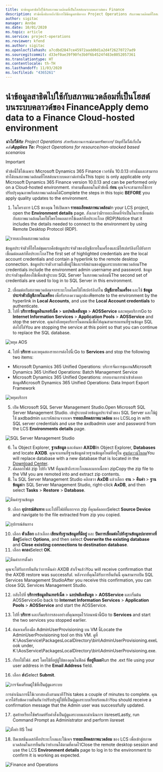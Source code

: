 ```yaml
---
title: นำข้อมูลสาธิตไปใช้กับสภาพแวดล้อมที่เป็นโฮสต์บนระบบคลาวด์ของ Finance
description: หัวข้อนี้อธิบายถึงวิธีการใช้ข้อมูลสาธิตจาก Project Operations กับภาพแวดล้อมที่โฮสต์บนระบบคลาวด์ของ Dynamics 365 Finance
author: sigitac
manager: Annbe
ms.date: 10/01/2020
ms.topic: article
ms.service: project-operations
ms.reviewer: kfend
ms.author: sigitac
ms.openlocfilehash: a7cdbd2847ce45972aadd0d1a2d4f26270727ad9
ms.sourcegitcommit: d33ef0ae39f90fe3b0f6b4524f483e8052057361
ms.translationtype: HT
ms.contentlocale: th-TH
ms.lasthandoff: 11/03/2020
ms.locfileid: "4365261"
---
```

# <a name="apply-demo-data-to-a-finance-cloud-hosted-environment"></a><span data-ttu-id="057e5-103">นำข้อมูลสาธิตไปใช้กับสภาพแวดล้อมที่เป็นโฮสต์บนระบบคลาวด์ของ Finance</span><span class="sxs-lookup"><span data-stu-id="057e5-103">Apply demo data to a Finance Cloud-hosted environment</span></span>

<span data-ttu-id="057e5-104">_**นำไปใช้กับ:** Project Operations สำหรับสถานการณ์ตามทรัพยากร/วัสดุที่ไม่ได้เก็บในคลัง_</span><span class="sxs-lookup"><span data-stu-id="057e5-104">_**Applies To:** Project Operations for resource/non-stocked based scenarios_</span></span>

> [!IMPORTANT]
> <span data-ttu-id="057e5-105">หัวข้อนี้ใช้ได้เฉพาะ Microsoft Dynamics 365 Finance เวอร์ชัน 10.0.13 เท่านั้นและสามารถทำได้บนสภาพแวดล้อมที่โฮสต์บนระบบคลาวด์เท่านั้น</span><span class="sxs-lookup"><span data-stu-id="057e5-105">This topic is only applicable only Microsoft Dynamics 365 Finance version 10.0.13 and can be performed only on a Cloud-hosted environment.</span></span> <span data-ttu-id="057e5-106">ทำตามขั้นตอนในหัวข้อนี้ **ก่อน** คุณจึงจะสามารถใช้การปรับปรุงคุณภาพกับสภาพแวดล้อมได้</span><span class="sxs-lookup"><span data-stu-id="057e5-106">Complete the steps in this topic **BEFORE** you apply quality updates to the environment.</span></span>

1. <span data-ttu-id="057e5-107">ในโครงการ LCS ของคุณ ให้เปิดเพจ **รายละเอียดสภาพแวดล้อม**</span><span class="sxs-lookup"><span data-stu-id="057e5-107">In your LCS project, open the **Environment details** page.</span></span> <span data-ttu-id="057e5-108">สังเกตว่ามีรายละเอียดที่จำเป็นในการเชื่อมต่อกับสภาพแวดล้อมโดยใช้โพรโทคอลการใช้เดสก์ท็อประยะไกล (RDP)</span><span class="sxs-lookup"><span data-stu-id="057e5-108">Notice that it includes the details needed to connect to the environment by using Remote Desktop Protocol (RDP).</span></span>

![ รายละเอียดสภาพแวดล้อม](./media/1EnvironmentDetails.png)

<span data-ttu-id="057e5-110">ข้อมูลประจำตัวที่ไฮไลต์ชุดแรกคือข้อมูลประจำตัวของบัญชีภายในเครื่องและมีไฮเปอร์ลิงก์ไปยังการเชื่อมต่อเดสก์ท็อประยะไกล</span><span class="sxs-lookup"><span data-stu-id="057e5-110">The first set of highlighted credentials are the local account credentials and contain a hyperlink to the remote desktop connection.</span></span> <span data-ttu-id="057e5-111">ข้อมูลประจำตัวงรวมถึงชื่อผู้ใช้และรหัสผ่านของผู้ดูแลระบบสภาพแวดล้อม</span><span class="sxs-lookup"><span data-stu-id="057e5-111">The credentials include the environment admin username and password.</span></span> <span data-ttu-id="057e5-112">ข้อมูลประจำตัวชุดที่สองใช้เพื่อเข้าสู่ระบบ SQL Server ในสภาพแวดล้อมนี้</span><span class="sxs-lookup"><span data-stu-id="057e5-112">The second set of credentials are used to log in to SQL Server in this environment.</span></span>

2. <span data-ttu-id="057e5-113">เชื่อมต่อกับสภาพแวดล้อมจากระบะไกลโดยใช้ไฮเปอร์ลิงก์ใน **บัญชีภายในเครื่อง** และใช้ **ข้อมูลประจำตัวบัญชีภายในเครื่อง** เพื่อรับรองความถูกต้อง</span><span class="sxs-lookup"><span data-stu-id="057e5-113">Remote to the environment by the hyperlink in **Local Accounts**, and use the **Local Account credentials** to authenticate.</span></span>
3. <span data-ttu-id="057e5-114">ไปที่ **บริการข้อมูลอินเทอร์เน็ต** > **แอปพลิเคชันพูล** > **AOSService** และหยุดบริการ</span><span class="sxs-lookup"><span data-stu-id="057e5-114">Go to **Internet Information Services** > **Application Pools** > **AOSService** and stop the service.</span></span> <span data-ttu-id="057e5-115">คุณกำลังหยุดบริการในตอนนี้เพื่อให้คุณสามารถแทนที่ฐานข้อมูล SQL ต่อไปได้</span><span class="sxs-lookup"><span data-stu-id="057e5-115">You are stopping the service at this point so that you can continue to replace the SQL database.</span></span>

![หยุด AOS](./media/2StopAOS.png)

4. <span data-ttu-id="057e5-117">ไปที่ **บริการ** และหยุดสองรายการต่อไปนี้:</span><span class="sxs-lookup"><span data-stu-id="057e5-117">Go to **Services** and stop the following two items:</span></span>

- <span data-ttu-id="057e5-118">Microsoft Dynamics 365 Unified Operations: บริการจัดการชุดงาน</span><span class="sxs-lookup"><span data-stu-id="057e5-118">Microsoft Dynamics 365 Unified Operations: Batch Management Service</span></span>
- <span data-ttu-id="057e5-119">Microsoft Dynamics 365 Unified Operations: กรอบงานการนำเข้าส่งออกข้อมูล</span><span class="sxs-lookup"><span data-stu-id="057e5-119">Microsoft Dynamics 365 Unified Operations: Data Import Export Framework</span></span>

![หยุดบริการ](./media/3StopServices.png)

5. <span data-ttu-id="057e5-121">เปิด Microsoft SQL Server Management Studio.</span><span class="sxs-lookup"><span data-stu-id="057e5-121">Open Microsoft SQL Server Management Studio.</span></span> <span data-ttu-id="057e5-122">เข้าสู่ระบบด้วยข้อมูลประจำตัวของ SQL Server และใช้ผู้ใช้ axdbadmin และรหัสผ่านจากเพจ **รายละเอียดสภาพแวดล้อม** ของ LCS</span><span class="sxs-lookup"><span data-stu-id="057e5-122">Log in with SQL server credentials and use the axdbadmin user and password from the LCS **Environments details** page.</span></span>

![SQL Server Management Studio](./media/4SSMS.png)

6. <span data-ttu-id="057e5-124">ใน Object Explorer, **ฐานข้อมูล** และค้นหา **AXDB**</span><span class="sxs-lookup"><span data-stu-id="057e5-124">In Object Explorer, **Databases** and locate **AXDB**.</span></span> <span data-ttu-id="057e5-125">คุณจะแทนที่ฐานข้อมูลด้วยฐานข้อมูลใหม่ที่อยู่ใน [ศูนย์ดาวน์โหลด](https://download.microsoft.com/download/1/a/3/1a314bd2-b082-4a87-abdc-1ba26c92b63d/ProjOpsDemoDataFOGARelease.zip)</span><span class="sxs-lookup"><span data-stu-id="057e5-125">You will replace database with a new database that is located in the [Download Center](https://download.microsoft.com/download/1/a/3/1a314bd2-b082-4a87-abdc-1ba26c92b63d/ProjOpsDemoDataFOGARelease.zip).</span></span> 
7. <span data-ttu-id="057e5-126">คัดลอกไฟล์ zip ไปยัง VM ที่คุณเข้าถึงระยะไกลและแยกเนื้อหา zip</span><span class="sxs-lookup"><span data-stu-id="057e5-126">Copy the zip file to the VM you are remoted into and extract zip contents.</span></span>
8. <span data-ttu-id="057e5-127">ใน SQL Server Management Studio คลิกขวา **AxDB** แล้วเลือก **งาน** > **คืนค่า** > **ฐานข้อมูล**</span><span class="sxs-lookup"><span data-stu-id="057e5-127">In SQL Server Management Studio, right-click **AxDB**, and then select **Tasks** > **Restore** > **Database**.</span></span>

![คืนค่าฐานข้อมูล](./media/5RestoreDatabase.png)

9. <span data-ttu-id="057e5-129">เลือก **อุปกรณ์ต้นทาง** และไปที่ไฟล์ที่แยกจาก zip ที่คุณคัดลอก</span><span class="sxs-lookup"><span data-stu-id="057e5-129">Select **Source Device** and navigate to the file extracted from zip you copied.</span></span>

![อุปกรณ์ต้นทาง](./media/6SourceDevice.png)

10. <span data-ttu-id="057e5-131">เลือก **ตัวเลือก** แล้วเลือก **เขียนทับฐานข้อมูลที่มีอยู่** และ **ปิดการเชื่อมต่อไปยังฐานข้อมูลปลายทางที่มีอยู่**</span><span class="sxs-lookup"><span data-stu-id="057e5-131">Select **Options**, and then select **Overwrite the existing database** and **Close existing connections to destination database**.</span></span> 
11. <span data-ttu-id="057e5-132">เลือก **ตกลง**</span><span class="sxs-lookup"><span data-stu-id="057e5-132">Select **OK**.</span></span>

![คืนค่าการตั้งค่า](./media/7RestoreSetting.png)

<span data-ttu-id="057e5-134">คุณจะได้รับการยืนยันว่าการคืนค่า AXDB สำเร็จแล้ว</span><span class="sxs-lookup"><span data-stu-id="057e5-134">You will receive confirmation that the AXDB restore was successful.</span></span> <span data-ttu-id="057e5-135">หลังจากที่คุณได้รับการยืนยันนี้ คุณสามารถปิด SQL Services Management Studio</span><span class="sxs-lookup"><span data-stu-id="057e5-135">After you receive this confirmation, you can close SQL Services Management Studio.</span></span>

12. <span data-ttu-id="057e5-136">กลับไปที่ **บริการข้อมูลอินเทอร์เน็ต** > **แอปพลิเคชันพูล** > **AOSService** และเริ่มต้น AOSService</span><span class="sxs-lookup"><span data-stu-id="057e5-136">Go back to **Internet Information Services** > **Application Pools** > **AOSService** and start the AOSService.</span></span>
13. <span data-ttu-id="057e5-137">ไปที่ **บริการ** และเริ่มบริการสองอย่างที่คุณหยุดไว้ก่อนหน้านี้</span><span class="sxs-lookup"><span data-stu-id="057e5-137">Go to **Services** and start the two services you stopped earlier.</span></span>

14. <span data-ttu-id="057e5-138">ค้นหาเครื่องมือ AdminUserProvisioning บน VM นี้</span><span class="sxs-lookup"><span data-stu-id="057e5-138">Locate the AdminUserProvisioning tool on this VM.</span></span> <span data-ttu-id="057e5-139">ดูที่ K:\AosService\PackagesLocalDirectory\bin\AdminUserProvisioning.exe</span><span class="sxs-lookup"><span data-stu-id="057e5-139">Look under, K:\AosService\PackagesLocalDirectory\bin\AdminUserProvisioning.exe.</span></span>
15. <span data-ttu-id="057e5-140">เรียกใช้ไฟล์ .ext โดยใช้ที่อยู่ผู้ใช้ของคุณในฟิลด์ **ที่อยู่อีเมล**</span><span class="sxs-lookup"><span data-stu-id="057e5-140">Run the .ext file using your user address in the **Email Address** field.</span></span> 
16. <span data-ttu-id="057e5-141">เลือก **ส่ง**</span><span class="sxs-lookup"><span data-stu-id="057e5-141">Select **Submit**.</span></span>

![การจัดเตรียมผู้ใช้ที่เป็นผู้ดูแลระบบ](./media/8AdminUserProvisioning.png)

<span data-ttu-id="057e5-143">การดำเนินการนี้ใช้เวลาสองถึงสามนาที</span><span class="sxs-lookup"><span data-stu-id="057e5-143">This takes a couple of minutes to complete.</span></span> <span data-ttu-id="057e5-144">คุณควรได้รับข้อความยืนยันว่าปรับปรุงผู้ใช้ที่เป็นผู้ดูแลระบบเรียบร้อยแล้ว</span><span class="sxs-lookup"><span data-stu-id="057e5-144">You should receive a confirmation message that the Admin user was successfully updated.</span></span>

17. <span data-ttu-id="057e5-145">สุดท้ายเรียกใช้พร้อมท์รับคำสั่งเป็นผู้ดูแลระบบและดำเนินการ iisreset</span><span class="sxs-lookup"><span data-stu-id="057e5-145">Lastly, run Command Prompt as Administrator and perform iisreset</span></span>

![ตั้งค่า IIS ใหม่](./media/9IISReset.png)

18. <span data-ttu-id="057e5-147">ปิดเซสชันเดสก์ท็อประยะไกลและใช้เพจ **รายละเอียดสภาพแวดล้อม** ของ LCS เพื่อเข้าสู่สภาพแวดล้อมในการยืนยันว่าทำงานได้ตามที่คาดไว้</span><span class="sxs-lookup"><span data-stu-id="057e5-147">Close the remote desktop session and use the LCS **Environment details** page to log in to the environment to confirm it is working as expected.</span></span>

![Finance and Operations](./media/10FinanceAndOperations.png)
